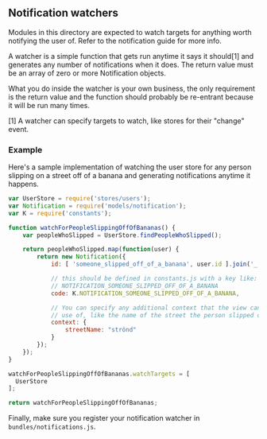 ## Notification watchers

Modules in this directory are expected to watch targets for anything
worth notifying the user of. Refer to the notification guide for more
info.

A watcher is a simple function that gets run anytime it says it should[1]
and generates any number of notifications when it does. The return value
must be an array of zero or more Notification objects.

What you do inside the watcher is your own business, the only requirement is
the return value and the function should probably be re-entrant because it
will be run many times.

[1] A watcher can specify targets to watch, like stores for their "change"
event.

### Example

Here's a sample implementation of watching the user store for any person
slipping on a street off of a banana and generating notifications anytime
it happens.

```javascript
var UserStore = require('stores/users');
var Notification = require('models/notification');
var K = require('constants');

function watchForPeopleSlippingOffOfBananas() {
    var peopleWhoSlipped = UserStore.findPeopleWhoSlipped();

    return peopleWhoSlipped.map(function(user) {
        return new Notification({
            id: [ 'someone_slipped_off_of_a_banana', user.id ].join('_'),

            // this should be defined in constants.js with a key like:
            // NOTIFICATION_SOMEONE_SLIPPED_OFF_OF_A_BANANA
            code: K.NOTIFICATION_SOMEONE_SLIPPED_OFF_OF_A_BANANA,

            // You can specify any additional context that the view can make
            // use of, like the name of the street the person slipped on:
            context: {
                streetName: "strönd"
            }
        });
    });
}

watchForPeopleSlippingOffOfBananas.watchTargets = [
  UserStore
];

return watchForPeopleSlippingOffOfBananas;
```

Finally, make sure you register your notification watcher in `bundles/notifications.js`.
